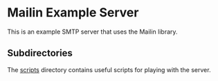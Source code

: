
# Mailin Example Server

This is an example SMTP server that uses the Mailin library.

## Subdirectories

The [scripts](scripts) directory contains useful scripts for playing with the server.

